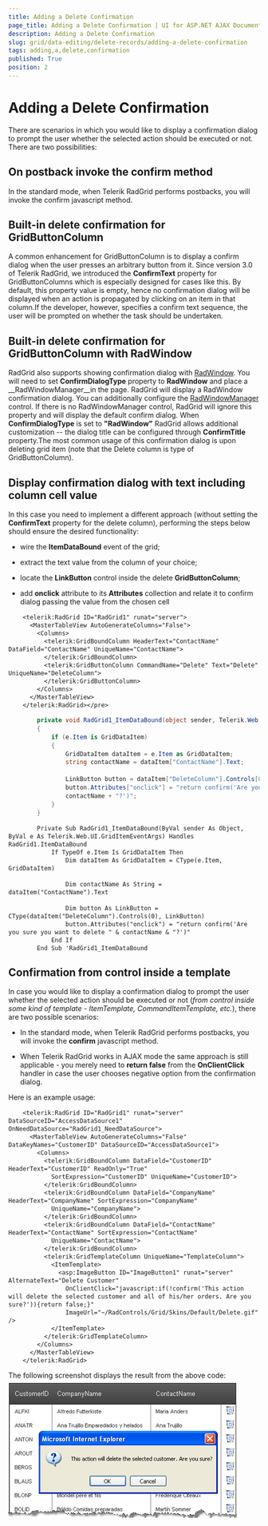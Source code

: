 ```yaml
---
title: Adding a Delete Confirmation
page_title: Adding a Delete Confirmation | UI for ASP.NET AJAX Documentation
description: Adding a Delete Confirmation
slug: grid/data-editing/delete-records/adding-a-delete-confirmation
tags: adding,a,delete,confirmation
published: True
position: 2
---
```


# Adding a Delete Confirmation



There are scenarios in which you would like to display a confirmation dialog to prompt the user whether the selected action should be executed or not. There are two possibilities:

## On postback invoke the confirm method

In the standard mode, when Telerik RadGrid performs postbacks, you will invoke the confirm javascript method.

## Built-in delete confirmation for GridButtonColumn

A common enhancement for GridButtonColumn is to display a confirm dialog when the user presses an arbitrary button from it. Since version 3.0 of Telerik RadGrid, we introduced the __ConfirmText__ property for GridButtonColumns which is especially designed for cases like this. By default, this property value is empty, hence no confirmation dialog will be displayed when an action is propagated by clicking on an item in that column.If the developer, however, specifies a confirm text sequence, the user will be prompted on whether the task should be undertaken.

## Built-in delete confirmation for GridButtonColumn with RadWindow

RadGrid also supports showing confirmation dialog with [RadWindow](http://www.telerik.com/help/aspnet-ajax/windowoverview.html). You will need to set __ConfirmDialogType__ property to __RadWindow__ and place a __RadWindowManager__in the page. RadGrid will display a RadWindow confirmation dialog. You can additionally configure the [RadWindowManager](http://www.telerik.com/help/aspnet-ajax/window-design-radwindow-manager.html) control. If there is no RadWindowManager control, RadGrid will ignore this property and will display the default confirm dialog. When __ConfirmDialogType__ is set to __"RadWindow"__ RadGrid allows additional customization -- the dialog title can be configured through __ConfirmTitle__ property.The most common usage of this confirmation dialog is upon deleting grid item (note that the Delete column is type of GridButtonColumn).

## Display confirmation dialog with text including column cell value

In this case you need to implement a different approach (without setting the __ConfirmText__ property for the delete column), performing the steps below should ensure the desired functionality:

* wire the __ItemDataBound__ event of the grid;

* extract the text value from the column of your choice;

* locate the __LinkButton__ control inside the delete __GridButtonColumn__;

* add __onclick__ attribute to its __Attributes__ collection and relate it to confirm dialog passing the value from the chosen cell



````ASPNET
	<telerik:RadGrid ID="RadGrid1" runat="server">
	  <MasterTableView AutoGenerateColumns="False">
	    <Columns>
	      <telerik:GridBoundColumn HeaderText="ContactName" DataField="ContactName" UniqueName="ContactName">
	      </telerik:GridBoundColumn>
	      <telerik:GridButtonColumn CommandName="Delete" Text="Delete" UniqueName="DeleteColumn">
	      </telerik:GridButtonColumn>
	    </Columns>
	  </MasterTableView>
	</telerik:RadGrid></pre>
````
````C#
	    private void RadGrid1_ItemDataBound(object sender, Telerik.Web.UI.GridItemEventArgs e)
	    {
	        if (e.Item is GridDataItem)
	        {
	            GridDataItem dataItem = e.Item as GridDataItem;
	            string contactName = dataItem["ContactName"].Text;
	
	            LinkButton button = dataItem["DeleteColumn"].Controls[0] as LinkButton;
	            button.Attributes["onclick"] = "return confirm('Are you sure you want to delete " +
	            contactName + "?')";
	        }
	    }
````
````VB.NET
	    Private Sub RadGrid1_ItemDataBound(ByVal sender As Object, ByVal e As Telerik.Web.UI.GridItemEventArgs) Handles RadGrid1.ItemDataBound
	        If TypeOf e.Item Is GridDataItem Then
	            Dim dataItem As GridDataItem = CType(e.Item, GridDataItem)
	
	            Dim contactName As String = dataItem("ContactName").Text
	
	            Dim button As LinkButton = CType(dataItem("DeleteColumn").Controls(0), LinkButton)
	            button.Attributes("onclick") = "return confirm('Are you sure you want to delete " & contactName & "?')"
	        End If
	    End Sub 'RadGrid1_ItemDataBound
````


## Confirmation from control inside a template

In case you would like to display a confirmation dialog to prompt the user whether the selected action should be executed or not (*from control inside some kind of template - ItemTemplate, CommandItemTemplate, etc.*), there are two possible scenarios:

* In the standard mode, when Telerik RadGrid performs postbacks, you will invoke the __confirm__ javascript method.

* When Telerik RadGrid works in AJAX mode the same approach is still applicable - you merely need to __return false__ from the __OnClientClick__ handler in case the user chooses negative option from the confirmation dialog.

Here is an example usage:

````ASPNET
	<telerik:RadGrid ID="RadGrid1" runat="server" DataSourceID="AccessDataSource1" OnNeedDataSource="RadGrid1_NeedDataSource">
	  <MasterTableView AutoGenerateColumns="False" DataKeyNames="CustomerID" DataSourceID="AccessDataSource1">
	    <Columns>
	      <telerik:GridBoundColumn DataField="CustomerID" HeaderText="CustomerID" ReadOnly="True"
	        SortExpression="CustomerID" UniqueName="CustomerID">
	      </telerik:GridBoundColumn>
	      <telerik:GridBoundColumn DataField="CompanyName" HeaderText="CompanyName" SortExpression="CompanyName"
	        UniqueName="CompanyName">
	      </telerik:GridBoundColumn>
	      <telerik:GridBoundColumn DataField="ContactName" HeaderText="ContactName" SortExpression="ContactName"
	        UniqueName="ContactName">
	      </telerik:GridBoundColumn>
	      <telerik:GridTemplateColumn UniqueName="TemplateColumn">
	        <ItemTemplate>
	          <asp:ImageButton ID="ImageButton1" runat="server" AlternateText="Delete Customer"
	            OnClientClick="javascript:if(!confirm('This action will delete the selected customer and all of his/her orders. Are you sure?')){return false;}"
	            ImageUrl="~/RadControls/Grid/Skins/Default/Delete.gif" />
	        </ItemTemplate>
	      </telerik:GridTemplateColumn>
	    </Columns>
	  </MasterTableView>
	</telerik:RadGrid>
````



The following screenshot displays the result from the above code:![Confirmation dialog](images/grd_ConfirmationDialog.png)
